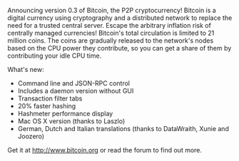 Announcing version 0.3 of Bitcoin, the P2P cryptocurrency!  Bitcoin is a digital currency using cryptography and a distributed network to replace the need for a trusted central server.  Escape the arbitrary inflation risk of centrally managed currencies!  Bitcoin's total circulation is limited to 21 million coins.  The coins are gradually released to the network's nodes based on the CPU power they contribute, so you can get a share of them by contributing your idle CPU time.

What's new:
- Command line and JSON-RPC control
- Includes a daemon version without GUI
- Transaction filter tabs
- 20% faster hashing
- Hashmeter performance display
- Mac OS X version (thanks to Laszlo)
- German, Dutch and Italian translations (thanks to DataWraith, Xunie and Joozero)

Get it at http://www.bitcoin.org or read the forum to find out more.